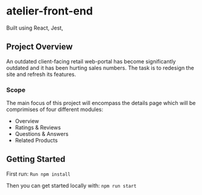 # atelier-front-end
Built using React, Jest,
## Project Overview
An outdated client-facing retail web-portal has become significantly outdated and it has been hurting sales numbers. The task is to redesign the site  and refresh its features.
### Scope
The main focus of this project will encompass the details page which will be comprimises of four different modules:
- Overview
- Ratings & Reviews
- Questions & Answers
- Related Products
## Getting Started

First run:
`Run npm install`

Then you can get started locally with:
`npm run start`
